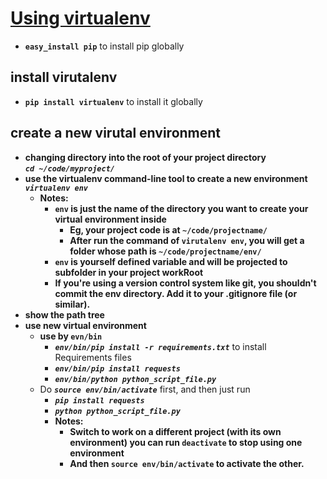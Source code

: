 # [Using virtualenv](https://www.dabapps.com/blog/introduction-to-pip-and-virtualenv-python/)
* **`easy_install pip`** to install pip globally<br>
## install virutalenv
* **`pip install virtualenv`** to install it globally<br>
## create a new virutal environment
* **changing directory into the root of your project directory**<br>
    ***`cd ~/code/myproject/`***
* **use the virtualenv command-line tool to create a new environment**<br>
    ***`virtualenv env`***<br>
    * **Notes:**<br>
        * **`env` is just the name of the directory you want to create your virtual environment inside**<br>
            * **Eg, your project code is at `~/code/projectname/`**<br>
            * **After run the command of `virutalenv env`, you will get a folder whose path is `~/code/projectname/env/`**<br>
        * **`env` is yourself defined variable and will be projected to subfolder in your project workRoot**<br>
        * **If you're using a version control system like git, you shouldn't commit the env directory. Add it to your .gitignore file (or similar).**<br>
* **show the path tree**<br>
* **use new virtual environment**<br>
    * **use by `evn/bin`**<br>
        * ***`env/bin/pip install -r requirements.txt`*** to install Requirements files<br>
        * ***`env/bin/pip install requests`***<br>
        * ***`env/bin/python python_script_file.py`***<br>
    * Do ***`source env/bin/activate`*** first, and then just run<br>
        * ***`pip install requests`***<br>
        * ***`python python_script_file.py`***<br>
        * **Notes:**<br>
            * **Switch to work on a different project (with its own environment) you can run `deactivate` to stop using one environment**<br>
            * **And then `source env/bin/activate` to activate the other.**<br>
